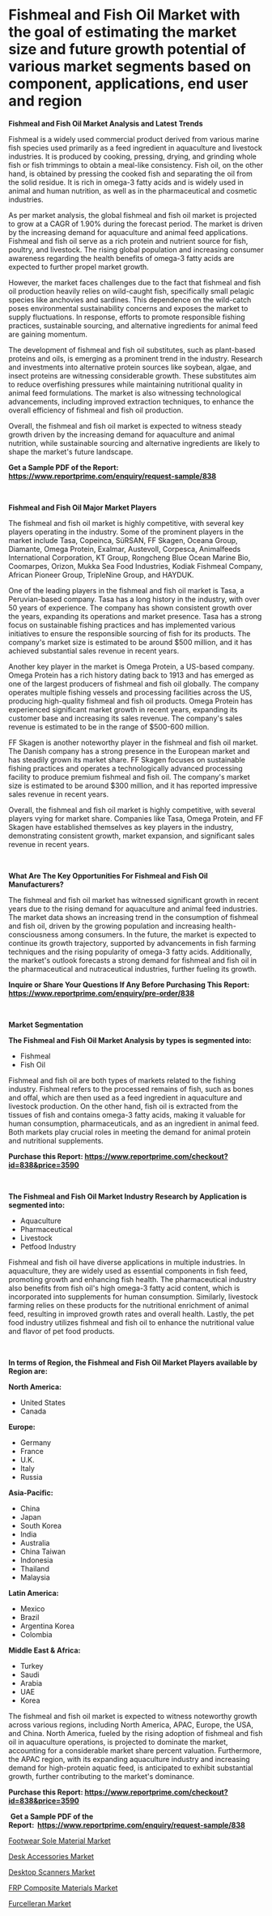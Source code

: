 <p><h1>Fishmeal and Fish Oil Market with the goal of estimating the market size and future growth potential of various market segments based on component, applications, end user and region</h1></p><p><strong>Fishmeal and Fish Oil Market Analysis and Latest Trends</strong></p>
<p><p>Fishmeal is a widely used commercial product derived from various marine fish species used primarily as a feed ingredient in aquaculture and livestock industries. It is produced by cooking, pressing, drying, and grinding whole fish or fish trimmings to obtain a meal-like consistency. Fish oil, on the other hand, is obtained by pressing the cooked fish and separating the oil from the solid residue. It is rich in omega-3 fatty acids and is widely used in animal and human nutrition, as well as in the pharmaceutical and cosmetic industries.</p><p>As per market analysis, the global fishmeal and fish oil market is projected to grow at a CAGR of 1.90% during the forecast period. The market is driven by the increasing demand for aquaculture and animal feed applications. Fishmeal and fish oil serve as a rich protein and nutrient source for fish, poultry, and livestock. The rising global population and increasing consumer awareness regarding the health benefits of omega-3 fatty acids are expected to further propel market growth.</p><p>However, the market faces challenges due to the fact that fishmeal and fish oil production heavily relies on wild-caught fish, specifically small pelagic species like anchovies and sardines. This dependence on the wild-catch poses environmental sustainability concerns and exposes the market to supply fluctuations. In response, efforts to promote responsible fishing practices, sustainable sourcing, and alternative ingredients for animal feed are gaining momentum.</p><p>The development of fishmeal and fish oil substitutes, such as plant-based proteins and oils, is emerging as a prominent trend in the industry. Research and investments into alternative protein sources like soybean, algae, and insect proteins are witnessing considerable growth. These substitutes aim to reduce overfishing pressures while maintaining nutritional quality in animal feed formulations. The market is also witnessing technological advancements, including improved extraction techniques, to enhance the overall efficiency of fishmeal and fish oil production.</p><p>Overall, the fishmeal and fish oil market is expected to witness steady growth driven by the increasing demand for aquaculture and animal nutrition, while sustainable sourcing and alternative ingredients are likely to shape the market's future landscape.</p></p>
<p><strong>Get a Sample PDF of the Report:&nbsp; <a href="https://www.reportprime.com/enquiry/request-sample/838">https://www.reportprime.com/enquiry/request-sample/838</a></strong></p>
<p>&nbsp;</p>
<p><strong>Fishmeal and Fish Oil Major Market Players</strong></p>
<p><p>The fishmeal and fish oil market is highly competitive, with several key players operating in the industry. Some of the prominent players in the market include Tasa, Copeinca, SüRSAN, FF Skagen, Oceana Group, Diamante, Omega Protein, Exalmar, Austevoll, Corpesca, Animalfeeds International Corporation, KT Group, Rongcheng Blue Ocean Marine Bio, Coomarpes, Orizon, Mukka Sea Food Industries, Kodiak Fishmeal Company, African Pioneer Group, TripleNine Group, and HAYDUK.</p><p>One of the leading players in the fishmeal and fish oil market is Tasa, a Peruvian-based company. Tasa has a long history in the industry, with over 50 years of experience. The company has shown consistent growth over the years, expanding its operations and market presence. Tasa has a strong focus on sustainable fishing practices and has implemented various initiatives to ensure the responsible sourcing of fish for its products. The company's market size is estimated to be around $500 million, and it has achieved substantial sales revenue in recent years.</p><p>Another key player in the market is Omega Protein, a US-based company. Omega Protein has a rich history dating back to 1913 and has emerged as one of the largest producers of fishmeal and fish oil globally. The company operates multiple fishing vessels and processing facilities across the US, producing high-quality fishmeal and fish oil products. Omega Protein has experienced significant market growth in recent years, expanding its customer base and increasing its sales revenue. The company's sales revenue is estimated to be in the range of $500-600 million.</p><p>FF Skagen is another noteworthy player in the fishmeal and fish oil market. The Danish company has a strong presence in the European market and has steadily grown its market share. FF Skagen focuses on sustainable fishing practices and operates a technologically advanced processing facility to produce premium fishmeal and fish oil. The company's market size is estimated to be around $300 million, and it has reported impressive sales revenue in recent years.</p><p>Overall, the fishmeal and fish oil market is highly competitive, with several players vying for market share. Companies like Tasa, Omega Protein, and FF Skagen have established themselves as key players in the industry, demonstrating consistent growth, market expansion, and significant sales revenue in recent years.</p></p>
<p>&nbsp;</p>
<p><strong>What Are The Key Opportunities For Fishmeal and Fish Oil Manufacturers?</strong></p>
<p><p>The fishmeal and fish oil market has witnessed significant growth in recent years due to the rising demand for aquaculture and animal feed industries. The market data shows an increasing trend in the consumption of fishmeal and fish oil, driven by the growing population and increasing health-consciousness among consumers. In the future, the market is expected to continue its growth trajectory, supported by advancements in fish farming techniques and the rising popularity of omega-3 fatty acids. Additionally, the market's outlook forecasts a strong demand for fishmeal and fish oil in the pharmaceutical and nutraceutical industries, further fueling its growth.</p></p>
<p><strong>Inquire or Share Your Questions If Any Before Purchasing This Report: <a href="https://www.reportprime.com/enquiry/pre-order/838">https://www.reportprime.com/enquiry/pre-order/838</a></strong></p>
<p>&nbsp;</p>
<p><strong>Market Segmentation</strong></p>
<p><strong>The Fishmeal and Fish Oil Market Analysis by types is segmented into:</strong></p>
<p><ul><li>Fishmeal</li><li>Fish Oil</li></ul></p>
<p><p>Fishmeal and fish oil are both types of markets related to the fishing industry. Fishmeal refers to the processed remains of fish, such as bones and offal, which are then used as a feed ingredient in aquaculture and livestock production. On the other hand, fish oil is extracted from the tissues of fish and contains omega-3 fatty acids, making it valuable for human consumption, pharmaceuticals, and as an ingredient in animal feed. Both markets play crucial roles in meeting the demand for animal protein and nutritional supplements.</p></p>
<p><strong>Purchase this Report:&nbsp;<a href="https://www.reportprime.com/checkout?id=838&price=3590">https://www.reportprime.com/checkout?id=838&price=3590</a></strong></p>
<p>&nbsp;</p>
<p><strong>The Fishmeal and Fish Oil Market Industry Research by Application is segmented into:</strong></p>
<p><ul><li>Aquaculture</li><li>Pharmaceutical</li><li>Livestock</li><li>Petfood Industry</li></ul></p>
<p><p>Fishmeal and fish oil have diverse applications in multiple industries. In aquaculture, they are widely used as essential components in fish feed, promoting growth and enhancing fish health. The pharmaceutical industry also benefits from fish oil's high omega-3 fatty acid content, which is incorporated into supplements for human consumption. Similarly, livestock farming relies on these products for the nutritional enrichment of animal feed, resulting in improved growth rates and overall health. Lastly, the pet food industry utilizes fishmeal and fish oil to enhance the nutritional value and flavor of pet food products.</p></p>
<p>&nbsp;</p>
<p><strong>In terms of Region, the Fishmeal and Fish Oil Market Players available by Region are:</strong></p>
<p>
    <p> <strong> North America: </strong>
        <ul>
            <li>United States</li>
            <li>Canada</li>
        </ul>
        </p> 
    <p> <strong> Europe: </strong>
        <ul>
            <li>Germany</li>
            <li>France</li>
            <li>U.K.</li>
            <li>Italy</li>
            <li>Russia</li>
        </ul>
        </p> 
    <p> <strong> Asia-Pacific: </strong>
        <ul>
            <li>China</li>
            <li>Japan</li>
            <li>South Korea</li>
            <li>India</li>
            <li>Australia</li>
            <li>China Taiwan</li>
            <li>Indonesia</li>
            <li>Thailand</li>
            <li>Malaysia</li>
        </ul>
        </p> 
    <p> <strong> Latin America: </strong>
        <ul>
            <li>Mexico</li>
            <li>Brazil</li>
            <li>Argentina Korea</li>
            <li>Colombia</li>
        </ul>
        </p> 
    <p> <strong> Middle East & Africa: </strong>
        <ul>
            <li>Turkey</li>
            <li>Saudi</li>
            <li>Arabia</li>
            <li>UAE</li>
            <li>Korea</li>
        </ul>
    </p>
    </p>
<p><p>The fishmeal and fish oil market is expected to witness noteworthy growth across various regions, including North America, APAC, Europe, the USA, and China. North America, fueled by the rising adoption of fishmeal and fish oil in aquaculture operations, is projected to dominate the market, accounting for a considerable market share percent valuation. Furthermore, the APAC region, with its expanding aquaculture industry and increasing demand for high-protein aquatic feed, is anticipated to exhibit substantial growth, further contributing to the market's dominance.</p></p>
<p><strong>Purchase this Report: <a href="https://www.reportprime.com/checkout?id=838&price=3590">https://www.reportprime.com/checkout?id=838&price=3590</a></strong></p>
<p>&nbsp;<strong>Get a Sample PDF of the Report:&nbsp;&nbsp;<a href="https://www.reportprime.com/enquiry/request-sample/838">https://www.reportprime.com/enquiry/request-sample/838</a></strong></p>
<p><strong></strong></p>
<p><p><a href="https://www.linkedin.com/pulse/footwear-sole-material-market-share-amp-new-trends-analysis-hje6c/">Footwear Sole Material Market</a></p><p><a href="https://github.com/Chiragrp25/Market-Research-Report-List-2/blob/main/desk-accessories-market.md">Desk Accessories Market</a></p><p><a href="https://github.com/santosh758595/Market-Research-Report-List-2/blob/main/desktop-scanners-market.md">Desktop Scanners Market</a></p><p><a href="https://www.linkedin.com/pulse/frp-composite-materials-market-share-amp-new-trends-analysis-is5oc/">FRP Composite Materials Market</a></p><p><a href="https://www.linkedin.com/pulse/furcelleran-market-challenges-opportunities-growth-drivers-ovtue/">Furcelleran Market</a></p></p>
